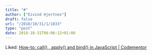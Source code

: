 ```yaml
---
title: "#"
author: ["Eivind Hjertnes"]
draft: false
url: "/2018/10/31/1/1833"
type: "post"
date: 2018-10-31T06:06:12+01:00
---
```


Liked:
[How-to:
call() , apply() and bind() in JavaScript | Codementor](https://www.codementor.io/niladrisekhardutta/how-to-call-apply-and-bind-in-javascript-8i1jca6jp)
